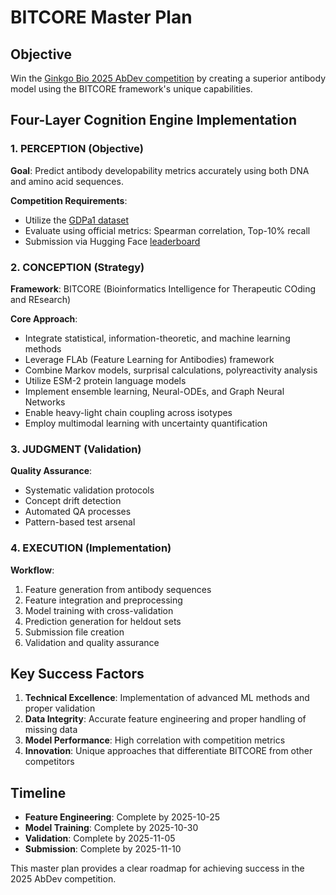 # BITCORE Master Plan

## Objective

Win the [Ginkgo Bio 2025 AbDev competition](https://datapoints.ginkgo.bio/ai-competitions/2025-abdev-competition) by creating a superior antibody model using the BITCORE framework's unique capabilities.

## Four-Layer Cognition Engine Implementation

### 1. PERCEPTION (Objective)

**Goal**: Predict antibody developability metrics accurately using both DNA and amino acid sequences.

**Competition Requirements**:
- Utilize the [GDPa1 dataset](https://huggingface.co/datasets/ginkgo-datapoints/GDPa1)
- Evaluate using official metrics: Spearman correlation, Top-10% recall
- Submission via Hugging Face [leaderboard](https://huggingface.co/spaces/ginkgo-datapoints/abdev-leaderboard)

### 2. CONCEPTION (Strategy)

**Framework**: BITCORE (Bioinformatics Intelligence for Therapeutic COding and REsearch)

**Core Approach**:
- Integrate statistical, information-theoretic, and machine learning methods
- Leverage FLAb (Feature Learning for Antibodies) framework
- Combine Markov models, surprisal calculations, polyreactivity analysis
- Utilize ESM-2 protein language models
- Implement ensemble learning, Neural-ODEs, and Graph Neural Networks
- Enable heavy-light chain coupling across isotypes
- Employ multimodal learning with uncertainty quantification

### 3. JUDGMENT (Validation)

**Quality Assurance**:
- Systematic validation protocols
- Concept drift detection
- Automated QA processes
- Pattern-based test arsenal

### 4. EXECUTION (Implementation)

**Workflow**:
1. Feature generation from antibody sequences
2. Feature integration and preprocessing
3. Model training with cross-validation
4. Prediction generation for heldout sets
5. Submission file creation
6. Validation and quality assurance

## Key Success Factors

1. **Technical Excellence**: Implementation of advanced ML methods and proper validation
2. **Data Integrity**: Accurate feature engineering and proper handling of missing data
3. **Model Performance**: High correlation with competition metrics
4. **Innovation**: Unique approaches that differentiate BITCORE from other competitors

## Timeline

- **Feature Engineering**: Complete by 2025-10-25
- **Model Training**: Complete by 2025-10-30
- **Validation**: Complete by 2025-11-05
- **Submission**: Complete by 2025-11-10

This master plan provides a clear roadmap for achieving success in the 2025 AbDev competition.
